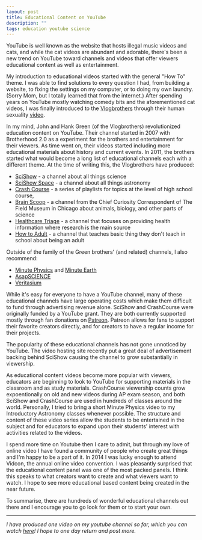 ```yaml
---
layout: post
title: Educational Content on YouTube
description: ""
tags: education youtube science
---
```


YouTube is well known as the website that hosts illegal music videos and cats, and while the cat videos are abundant and adorable, there's been a new trend on YouTube toward channels
and videos that offer viewers educational content as well as entertainment.

My introduction to educational videos started with the general "How To" theme. I was able to find solutions to every question I had, from building a website, to fixing the settings on my computer, or to doing my own laundry. (Sorry Mom, but I totally learned that from the internet.) After spending years on YouTube mostly watching comedy bits and the aforementioned cat videos, I was finally introduced to the <a href="]http://www.youtube.com/user/vlogbrothers">Vlogbrothers</a> through their human sexuality <a href="https://www.youtube.com/watch?v=xXAoG8vAyzI">video</a>.

In my mind, John and Hank Green (of the Vlogbrothers) revolutionized education content on YouTube. Their channel started in 2007 with Brotherhood 2.0 as a experiment for the brothers and entertainment for their viewers. As time went on, their videos started including more educational materials about history and current events. In 2011, the brothers started what would become a long list of educational channels each with a different theme.
At the time of writing this, the Vlogbrothers have produced:
<ul>
	<li><a href="http://www.youtube.com/user/scishow">SciShow</a> - a channel about all things science</li>
	<li><a href="https://www.youtube.com/user/scishowspace">SciShow Space</a> - a channel about all things astronomy</li>
	<li><a href="https://www.youtube.com/user/crashcourse" target="_blank">Crash Course</a> - a series of playlists for topics at the level of high school course,</li>
	<li><a href="https://www.youtube.com/user/thebrainscoop" target="_blank">Brain Scoop</a> - a channel from the Chief Curiosity Correspondent of The Field Museum in Chicago about animals,
biology, and other parts of science</li>
	<li><a href="https://www.youtube.com/user/thehealthcaretriage" target="_blank">Healthcare Triage</a> - a channel that focuses on providing health information where research is the main source</li>
	<li><a href="https://www.youtube.com/user/learnhowtoadult" target="_blank">How to Adult</a> - a channel that teaches basic thing they don't teach in school about being an adult</li>
</ul>

Outside of the family of the Green brothers' (and related) channels, I also recommend:
<ul>
	<li><a href="https://www.youtube.com/user/minutephysics" target="_blank">Minute Physics</a> and <a href="https://www.youtube.com/user/minuteearth" target="_blank">Minute Earth</a></li>
	<li><a href="https://www.youtube.com/user/AsapSCIENCE" target="_blank">AsapSCIENCE</a></li>
	<li><a href="https://www.youtube.com/user/1veritasium" target="_blank">Veritasium</a></li>
</ul>

While it's easy for everyone to have a YouTube channel, many of these educational channels have large operating costs which make them difficult to fund through advertising revenue alone. SciShow and CrashCourse were originally funded by a YouTube grant. They are both currently supported mostly through fan donations on [Patreon](https://www.patreon.com/). Patreon allows for fans to support their favorite creators directly, and for creators to have a regular income for their projects.

The popularity of these educational channels has not gone unnoticed by YouTube. The video hosting site recently put a great deal of advertisement backing behind SciShow causing the channel to grow substantially in viewership.

As educational content videos become more popular with viewers, educators
are beginning to look to YouTube for supporting materials in the classroom and as study materials. CrashCourse viewership counts grow expoentionally on old and new videos during AP exam season, and both SciShow and CrashCourse are used in hundreds of classes around the world. Personally, I tried to bring a short Minute Physics video to my Introductory Astronomy classes whenever possible. The structure and content of these video series allow the students to be entertained in the subject and for educators to expand upon their students' interest with activities related to the videos.

I spend more time on Youtube then I care to admit, but through my love of online video I have found a community of people who create great things and I'm happy to be a part of it. In 2014 I was lucky enough to attend Vidcon, the annual online video convention. I was pleasantly surprised that the educational content panel was one of the most packed panels. I think this speaks to what creators want to create and what viewers want to watch. I hope to see more educational based content being created in the near future.

To summarise, there are hundreds of wonderful educational channels out there and I encourage you to go look for them or to start your own.

----

*I have produced one video on my youtube channel so far, which you can watch <a href="https://www.youtube.com/watch?v=leJuucunLak" target="_blank">here</a>!
I hope to one day return and post more.*